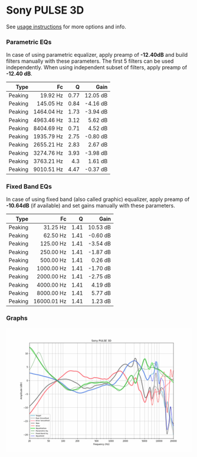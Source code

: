 # Sony PULSE 3D
See [usage instructions](https://github.com/jaakkopasanen/AutoEq#usage) for more options and info.

### Parametric EQs
In case of using parametric equalizer, apply preamp of **-12.40dB** and build filters manually
with these parameters. The first 5 filters can be used independently.
When using independent subset of filters, apply preamp of **-12.40 dB**.

| Type    | Fc         |    Q | Gain     |
|--------:|-----------:|-----:|---------:|
| Peaking | 19.92 Hz   | 0.77 | 12.05 dB |
| Peaking | 145.05 Hz  | 0.84 | -4.16 dB |
| Peaking | 1464.04 Hz | 1.73 | -3.94 dB |
| Peaking | 4963.46 Hz | 3.12 | 5.62 dB  |
| Peaking | 8404.69 Hz | 0.71 | 4.52 dB  |
| Peaking | 1935.79 Hz | 2.75 | -0.80 dB |
| Peaking | 2655.21 Hz | 2.83 | 2.67 dB  |
| Peaking | 3274.76 Hz | 3.93 | -3.98 dB |
| Peaking | 3763.21 Hz | 4.3  | 1.61 dB  |
| Peaking | 9010.51 Hz | 4.47 | -0.37 dB |

### Fixed Band EQs
In case of using fixed band (also called graphic) equalizer, apply preamp of **-10.64dB**
(if available) and set gains manually with these parameters.

| Type    | Fc          |    Q | Gain     |
|--------:|------------:|-----:|---------:|
| Peaking | 31.25 Hz    | 1.41 | 10.53 dB |
| Peaking | 62.50 Hz    | 1.41 | -0.60 dB |
| Peaking | 125.00 Hz   | 1.41 | -3.54 dB |
| Peaking | 250.00 Hz   | 1.41 | -1.87 dB |
| Peaking | 500.00 Hz   | 1.41 | 0.26 dB  |
| Peaking | 1000.00 Hz  | 1.41 | -1.70 dB |
| Peaking | 2000.00 Hz  | 1.41 | -2.75 dB |
| Peaking | 4000.00 Hz  | 1.41 | 4.19 dB  |
| Peaking | 8000.00 Hz  | 1.41 | 5.77 dB  |
| Peaking | 16000.01 Hz | 1.41 | 1.23 dB  |

### Graphs
![](./Sony%20PULSE%203D.png)